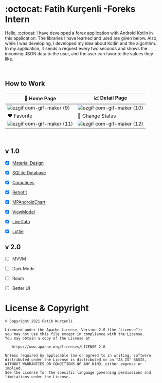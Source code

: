 # :octocat: Fatih Kurçenli -Foreks Intern

 Hello, :octocat: I have developed a forex application with Android Kotlin in this application. The libraries I have learned and used are given below. Also, while I was developing, I developed my idea about Kotlin and the algorithm. In my application, it sends a request every two seconds and shows the incoming JSON data to the user, and the user can favorite the values they like.

&nbsp;

## How to Work


|🏡 Home Page | 📈 Detail Page  |
|----- | --------|
|![ezgif com-gif-maker (9)](https://user-images.githubusercontent.com/34714108/110204503-6af29e00-7e84-11eb-8e35-ba07781d0537.gif)|![ezgif com-gif-maker (10)](https://user-images.githubusercontent.com/34714108/110204655-4814b980-7e85-11eb-9a11-19723c799202.gif)|
|❤️ Favorite| 📌 Change Status|
|![ezgif com-gif-maker (11)](https://user-images.githubusercontent.com/34714108/110204911-a3937700-7e86-11eb-9369-a2f0e32c3497.gif)|![ezgif com-gif-maker (12)](https://user-images.githubusercontent.com/34714108/110205293-46002a00-7e88-11eb-98b3-0d7aa51a377b.gif)|

&nbsp;

## v 1.0
- [x] [Material Design](https://material.io/design)
- [x] [SQLite Database](https://www.sqlite.org/index.html)
- [x] [Coroutines](https://developer.android.com/kotlin/coroutines)
- [x] [Retrofit](https://square.github.io/retrofit/)
- [x] [MPAndroidChart](https://github.com/PhilJay/MPAndroidChart)
- [x] [ViewModel](https://developer.android.com/topic/libraries/architecture/viewmodel)
- [x] [LiveData](https://developer.android.com/topic/libraries/architecture/livedata)
- [x] [Lottie](https://lottiefiles.com/)


## v 2.0

- [ ] MVVM
- [ ] Dark Mode
- [ ] Room
- [ ] Better UI


# License & Copyright
```
© Copyright 2021 Fatih Kurçenli 

Licensed under the Apache License, Version 2.0 (the "License");
you may not use this file except in compliance with the License.
You may obtain a copy of the License at

   https://www.apache.org/licenses/LICENSE-2.0

Unless required by applicable law or agreed to in writing, software
distributed under the License is distributed on an "AS IS" BASIS,
WITHOUT WARRANTIES OR CONDITIONS OF ANY KIND, either express or implied.
See the License for the specific language governing permissions and
limitations under the License.
```
